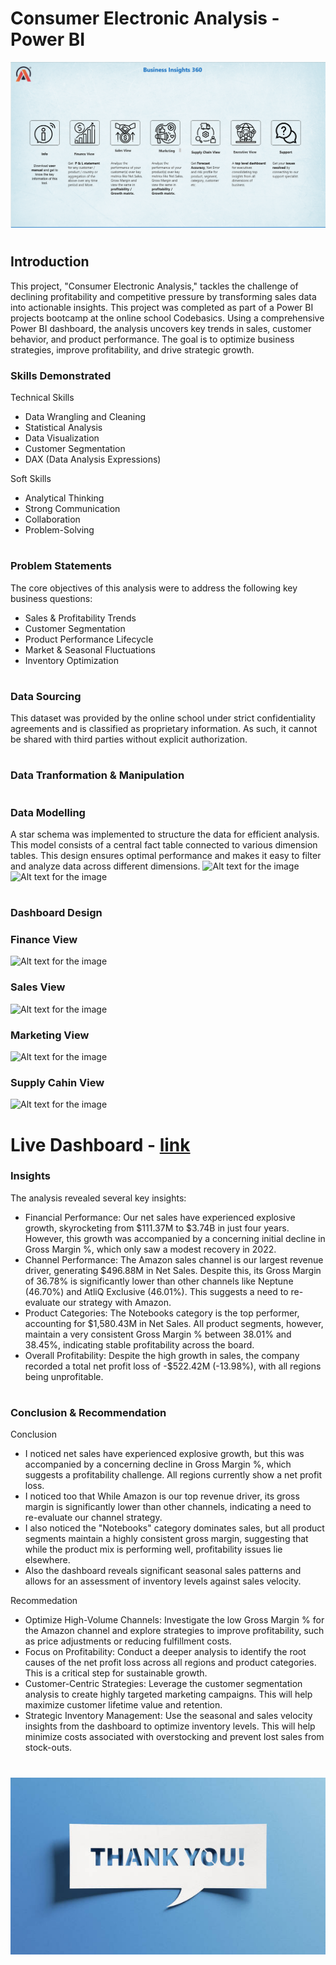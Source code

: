 # Consumer Electronic Analysis - Power BI

![Alt text for the image](https://github.com/Hammed-Hassan/AtliQ_Consumer_Electronics_Analysis/blob/main/Front%20Page.png)

#
## Introduction
This project, "Consumer Electronic Analysis," tackles the challenge of declining profitability and competitive pressure by transforming sales data into actionable insights. This project was completed as part of a Power BI projects bootcamp at the online school Codebasics. Using a comprehensive Power BI dashboard, the analysis uncovers key trends in sales, customer behavior, and product performance. The goal is to optimize business strategies, improve profitability, and drive strategic growth.


### Skills Demonstrated
Technical Skills
- Data Wrangling and Cleaning
- Statistical Analysis
- Data Visualization
- Customer Segmentation
- DAX (Data Analysis Expressions)

Soft Skills
- Analytical Thinking
- Strong Communication
- Collaboration
- Problem-Solving

#
### Problem Statements
The core objectives of this analysis were to address the following key business questions:
- Sales & Profitability Trends
- Customer Segmentation
- Product Performance Lifecycle
- Market & Seasonal Fluctuations
- Inventory Optimization

#
### Data Sourcing 
This dataset was provided by the online school under strict confidentiality agreements and is classified as proprietary information. As such, it cannot be shared with third parties without explicit authorization.

#
### Data Tranformation & Manipulation

#
### Data Modelling 
A star schema was implemented to structure the data for efficient analysis. This model consists of a central fact table connected to various dimension tables. This design ensures optimal performance and makes it easy to filter and analyze data across different dimensions.
![Alt text for the image](https://github.com/Midoford/AtliQ-Consumer-Electronics-Analysis/blob/main/1.png)
![Alt text for the image](https://github.com/Midoford/AtliQ-Consumer-Electronics-Analysis/blob/main/2.png)


# 
### Dashboard Design
### Finance View
![Alt text for the image](https://github.com/Midoford/AtliQ-Consumer-Electronics-Analysis/blob/main/3.png)
### Sales View
![Alt text for the image](https://github.com/Midoford/AtliQ-Consumer-Electronics-Analysis/blob/main/4.png)
### Marketing View
![Alt text for the image](https://github.com/Midoford/AtliQ-Consumer-Electronics-Analysis/blob/main/5.png)
### Supply Cahin View
![Alt text for the image](https://github.com/Midoford/AtliQ-Consumer-Electronics-Analysis/blob/main/6.png)

# Live Dashboard - [link](https://app.powerbi.com/view?r=eyJrIjoiZDA1M2M3NzctMzI4NC00ZDMwLTg4YWYtZWJmMDExOWQxNDEyIiwidCI6ImM2ZTU0OWIzLTVmNDUtNDAzMi1hYWU5LWQ0MjQ0ZGM1YjJjNCJ9)

### Insights
The analysis revealed several key insights:
- Financial Performance: Our net sales have experienced explosive growth, skyrocketing from $111.37M to $3.74B in just four years. However, this growth was accompanied by a concerning initial decline in Gross Margin %, which only saw a modest recovery in 2022.
- Channel Performance: The Amazon sales channel is our largest revenue driver, generating $496.88M in Net Sales. Despite this, its Gross Margin of 36.78% is significantly lower than other channels like Neptune (46.70%) and AtliQ Exclusive (46.01%). This suggests a need to re-evaluate our strategy with Amazon.
- Product Categories: The Notebooks category is the top performer, accounting for $1,580.43M in Net Sales. All product segments, however, maintain a very consistent Gross Margin % between 38.01% and 38.45%, indicating stable profitability across the board.
- Overall Profitability: Despite the high growth in sales, the company recorded a total net profit loss of -$522.42M (-13.98%), with all regions being unprofitable.

#

### Conclusion & Recommendation 
Conclusion
- I noticed net sales have experienced explosive growth, but this was accompanied by a concerning decline in Gross Margin %, which suggests a profitability challenge. All regions currently show a net profit loss.
- I noticed too that While Amazon is our top revenue driver, its gross margin is significantly lower than other channels, indicating a need to re-evaluate our channel strategy.
- I also noticed the "Notebooks" category dominates sales, but all product segments maintain a highly consistent gross margin, suggesting that while the product mix is performing well, profitability issues lie elsewhere.
- Also the dashboard reveals significant seasonal sales patterns and allows for an assessment of inventory levels against sales velocity.

Recommedation
- Optimize High-Volume Channels: Investigate the low Gross Margin % for the Amazon channel and explore strategies to improve profitability, such as price adjustments or reducing fulfillment costs.
- Focus on Profitability: Conduct a deeper analysis to identify the root causes of the net profit loss across all regions and product categories. This is a critical step for sustainable growth.
- Customer-Centric Strategies: Leverage the customer segmentation analysis to create highly targeted marketing campaigns. This will help maximize customer lifetime value and retention.
- Strategic Inventory Management: Use the seasonal and sales velocity insights from the dashboard to optimize inventory levels. This will help minimize costs associated with overstocking and prevent lost sales from stock-outs.

# 

![Alt text for the image](https://github.com/Hammed-Hassan/AtliQ_Consumer_Electronics_Analysis/blob/main/istockphoto-1397892955-612x612.jpg)






